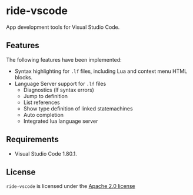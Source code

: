 # ride-vscode

App development tools for Visual Studio Code.

## Features

The following features have been implemented:

* Syntax highlighting for `.lf` files, including Lua and context menu HTML blocks.
* Language Server support for `.lf` files
  * Diagnostics (lf syntax errors)
  * Jump to definition
  * List references
  * Show type definition of linked statemachines
  * Auto completion
  * Integrated lua language server

## Requirements

* Visual Studio Code 1.80.1.

## License

`ride-vscode` is licensed under the [Apache 2.0 license][apache-2.0]

[apache-2.0]: https://www.apache.org/licenses/LICENSE-2.0.html
